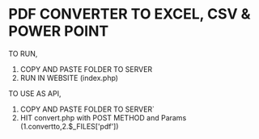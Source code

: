 # PDF CONVERTER TO EXCEL, CSV & POWER POINT

TO RUN,
1. COPY AND PASTE FOLDER TO SERVER
2. RUN IN WEBSITE (index.php)

TO USE AS API,
1. COPY AND PASTE FOLDER TO SERVER`
2. HIT convert.php with POST METHOD and Params (1.convertto,2.$_FILES['pdf'])